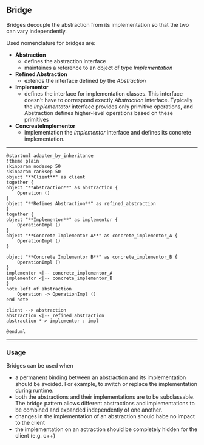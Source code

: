 ## Bridge

Bridges decouple the abstraction from its implementation so that the two can vary independently.

Used nomenclature for bridges are:

* **Abstraction**
  * defines the abstraction interface
  * maintaines a reference to an object of type *Implementation*
* **Refined Abstraction**
  * extends the interface defined by the *Abstraction*
* **Implementor**
  * defines the interface for implementation classes. This interface doesn't have to correspond exactly *Abstraction* interface. Typically the *Implementator* interface provides only primitive operations, and Abstraction defines higher-level operations based on these primitives
* **ConcreateImplementor**
  * implementation the *Implementor* interface and defines its concrete implementation.

---

```plantuml
@startuml adapter_by_inheritance
!theme plain
skinparam nodesep 50
skinparam ranksep 50
object "**Client**" as client
together {
object "**Abstraction**" as abstraction {
    Operation ()
}
object "**Refines Abstraction**" as refined_abstraction
}
together {
object "**Implementor**" as implementor {
    OperationImpl ()
}
object "**Concrete Implementor A**" as concrete_implementor_A {
    OperationImpl ()
}

object "**Concrete Implementor B**" as concrete_implementor_B {
    OperationImpl ()
}
implementor <|-- concrete_implementor_A
implementor <|-- concrete_implementor_B
}
note left of abstraction
    Operation -> OperationImpl ()
end note

client --> abstraction
abstraction <|-- refined_abstraction
abstraction *-> implementor : impl

@enduml
```

---

### Usage

Bridges can be used when

* a permanent binding between an abstraction and its implementation should be avoided. For example, to switch or replace the implementation during runtime.
* both the abstractions and their implementations are to be subclassable. The bridge pattern allows different abstractions and implementations to be combined and expanded independently of one another.
* changes in the implementation of an abstraction should habe no impact to the client
* the implementation on an actraction should be completely hidden for the client (e.g. c++)
 
